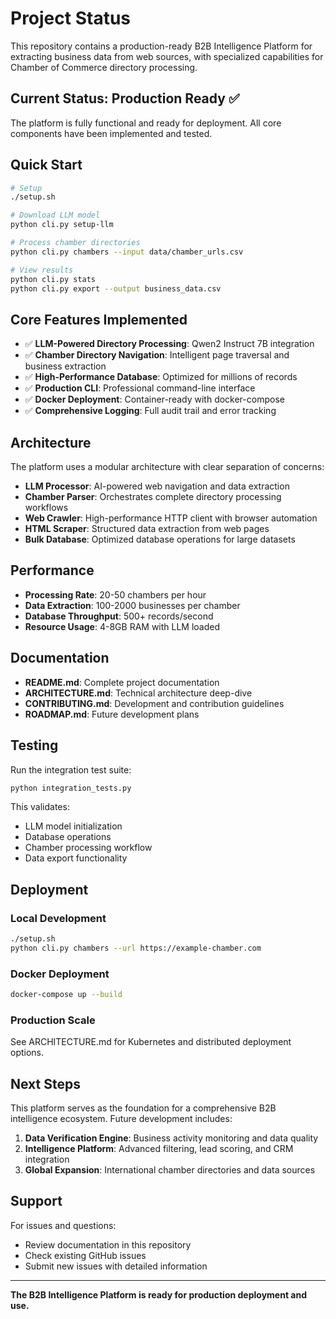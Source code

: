 # Project Status

This repository contains a production-ready B2B Intelligence Platform for extracting business data from web sources, with specialized capabilities for Chamber of Commerce directory processing.

## Current Status: Production Ready ✅

The platform is fully functional and ready for deployment. All core components have been implemented and tested.

## Quick Start

```bash
# Setup
./setup.sh

# Download LLM model
python cli.py setup-llm

# Process chamber directories
python cli.py chambers --input data/chamber_urls.csv

# View results
python cli.py stats
python cli.py export --output business_data.csv
```

## Core Features Implemented

- ✅ **LLM-Powered Directory Processing**: Qwen2 Instruct 7B integration
- ✅ **Chamber Directory Navigation**: Intelligent page traversal and business extraction
- ✅ **High-Performance Database**: Optimized for millions of records
- ✅ **Production CLI**: Professional command-line interface
- ✅ **Docker Deployment**: Container-ready with docker-compose
- ✅ **Comprehensive Logging**: Full audit trail and error tracking

## Architecture

The platform uses a modular architecture with clear separation of concerns:

- **LLM Processor**: AI-powered web navigation and data extraction
- **Chamber Parser**: Orchestrates complete directory processing workflows
- **Web Crawler**: High-performance HTTP client with browser automation
- **HTML Scraper**: Structured data extraction from web pages
- **Bulk Database**: Optimized database operations for large datasets

## Performance

- **Processing Rate**: 20-50 chambers per hour
- **Data Extraction**: 100-2000 businesses per chamber
- **Database Throughput**: 500+ records/second
- **Resource Usage**: 4-8GB RAM with LLM loaded

## Documentation

- **README.md**: Complete project documentation
- **ARCHITECTURE.md**: Technical architecture deep-dive
- **CONTRIBUTING.md**: Development and contribution guidelines
- **ROADMAP.md**: Future development plans

## Testing

Run the integration test suite:

```bash
python integration_tests.py
```

This validates:
- LLM model initialization
- Database operations
- Chamber processing workflow
- Data export functionality

## Deployment

### Local Development
```bash
./setup.sh
python cli.py chambers --url https://example-chamber.com
```

### Docker Deployment
```bash
docker-compose up --build
```

### Production Scale
See ARCHITECTURE.md for Kubernetes and distributed deployment options.

## Next Steps

This platform serves as the foundation for a comprehensive B2B intelligence ecosystem. Future development includes:

1. **Data Verification Engine**: Business activity monitoring and data quality
2. **Intelligence Platform**: Advanced filtering, lead scoring, and CRM integration
3. **Global Expansion**: International chamber directories and data sources

## Support

For issues and questions:
- Review documentation in this repository
- Check existing GitHub issues
- Submit new issues with detailed information

---

**The B2B Intelligence Platform is ready for production deployment and use.**

